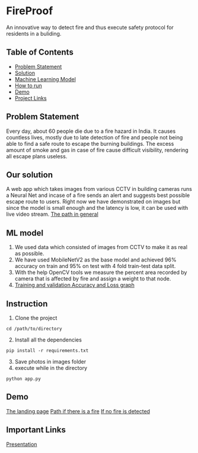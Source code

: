 # FireProof
An innovative way to detect fire and thus execute safety protocol for residents in a buliding.

## Table of Contents

- [Problem Statement](#Problem-Statement)
- [Solution](#Our-solution)
- [Machine Learning Model](#ML-model)
- [How to run](#Instruction)
- [Demo](#Demo)
- [Project Links](#Important-links)


## Problem Statement
Every day, about 60 people die due to a fire hazard in India. It causes countless lives, mostly due to late detection of fire and people not being able to find a safe route to escape the burning buildings. The excess amount of smoke and gas in case of fire cause difficult visibility, rendering all escape plans useless.

## Our solution
A web app which takes images from various CCTV  in building cameras runs a Neural Net and incase of a fire sends an alert  and suggests best possible escape route to users. Right now we have demonstrated on images but since the model is small enough and the latency is low, it can be used with live video stream.
[The path in general](https://github.com/old-school-kid/FireProof/blob/main/media/graph.png)


## ML model 
1. We used data which consisted of images from CCTV to make it as real as possible.
2. We have used MobileNetV2 as the base model and achieved 96% accuracy on train and 95% on test with 4 fold train-test data split.
3. With the help OpenCV tools we measure the percent area recorded by camera that is affected by fire and assign a weight to that node.
4. [Training and validation Accuracy and Loss graph](https://github.com/old-school-kid/FireProof/blob/main/media/Accuracy%20Loss%20graph%20.png)


## Instruction
1. Clone the project
```
cd /path/to/directory

```
2. Install all the dependencies
 ```
pip install -r requirements.txt
```
3. Save photos in images folder
4. execute while in the directory
 ```
python app.py
```

## Demo
[The landing page](https://github.com/old-school-kid/FireProof/blob/main/media/Landing%20page.png)
[Path if there is a fire](https://github.com/old-school-kid/FireProof/blob/main/media/Path.png)
[If no fire is detected](https://github.com/old-school-kid/FireProof/blob/main/media/No%20fire.png)

## Important Links
[Presentation](https://docs.google.com/presentation/d/15hfhQHfEvQtafrqppfLhot6F5t3R4naEtEJJR1Avqv0/edit?usp=sharing)

